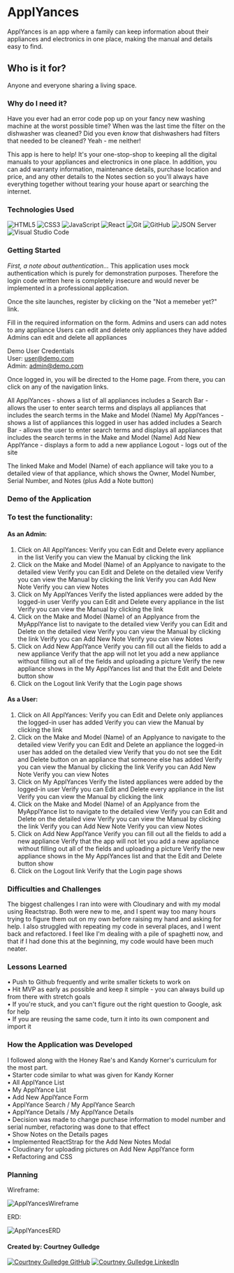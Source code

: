 # ApplYances

ApplYances is an app where a family can keep information about their appliances and electronics in one place, making the manual and details easy to find. 

## Who is it for?

Anyone and everyone sharing a living space.

### Why do I need it?

Have you ever had an error code pop up on your fancy new washing machine at the worst possible time? When was the last time the filter on the dishwasher was cleaned? Did you even *know* that dishwashers had filters that needed to be cleaned? Yeah - me neither! 

This app is here to help! It's your one-stop-shop to keeping all the digital manuals to your appliances and electronics in one place. In addition, you can add warranty information, maintenance details, purchase location and price, and any other details to the Notes section so you'll always have everything together without tearing your house apart or searching the internet. 

### Technologies Used

![HTML5](https://img.shields.io/badge/html5%20-%23E34F26.svg?&style=for-the-badge&logo=html5&logoColor=white) ![CSS3](https://img.shields.io/badge/css3%20-%231572B6.svg?&style=for-the-badge&logo=css3&logoColor=white) ![JavaScript](https://img.shields.io/badge/javascript%20-%23323330.svg?&style=for-the-badge&logo=javascript&logoColor=%23F7DF1E) ![React](https://img.shields.io/badge/react%20-%2320232a.svg?&style=for-the-badge&logo=react&logoColor=%2361DAFB) ![Git](https://img.shields.io/badge/git%20-%23F05033.svg?&style=for-the-badge&logo=git&logoColor=white) ![GitHub](https://img.shields.io/badge/github%20-%23121011.svg?&style=for-the-badge&logo=github&logoColor=white) ![JSON Server](https://img.shields.io/badge/JSON_Server%20-%232a2e2a.svg?&style=for-the-badge&logo=JSON&logoColor=white) ![Visual Studio Code](https://img.shields.io/badge/VSCode%20-%23007ACC.svg?&style=for-the-badge&logo=visual-studio-code&logoColor=white)

### Getting Started

*First, a note about authentication...*
This application uses mock authentication which is purely for demonstration purposes. Therefore the login code written here is completely insecure and would never be implemented in a professional application.

Once the site launches, register by clicking on the "Not a memeber yet?" link.

Fill in the required information on the form. 
    Admins and users can add notes to any appliance
    Users can edit and delete only appliances they have added
    Admins can edit and delete all appliances

Demo User Credentials<br>
    User:   user@demo.com<br>
    Admin:  admin@demo.com

Once logged in, you will be directed to the Home page. From there, you can click on any of the navigation links. 

All ApplYances - shows a list of all appliances
    includes a Search Bar - allows the user to enter search terms and displays all appliances that includes the search terms in the Make and Model (Name)
My ApplYances - shows a list of appliances this logged in user has added
    includes a Search Bar - allows the user to enter search terms and displays all appliances that includes the search terms in the Make and Model (Name)
Add New ApplYance - displays a form to add a new appliance
Logout - logs out of the site

The linked Make and Model (Name) of each appliance will take you to a detailed view of that appliance, which shows the Owner, Model Number, Serial Number, and Notes (plus Add a Note button)

### Demo of the Application
<!-- Insert demo here -->

### To test the functionality:

#### As an Admin:
1.  Click on All ApplYances:
        Verify you can Edit and Delete every appliance in the list
        Verify you can view the Manual by clicking the link
2.  Click on the Make and Model (Name) of an Applyance to navigate to the detailed view
        Verify you can Edit and Delete on the detailed view
        Verify you can view the Manual by clicking the link
        Verify you can Add New Note
        Verify you can view Notes
3. Click on My ApplYances
        Verify the listed appliances were added by the logged-in user
        Verify you can Edit and Delete every appliance in the list
        Verify you can view the Manual by clicking the link
4.  Click on the Make and Model (Name) of an Applyance from the MyApplYance list to navigate to the detailed view
        Verify you can Edit and Delete on the detailed view
        Verify you can view the Manual by clicking the link
        Verify you can Add New Note
        Verify you can view Notes
5.  Click on Add New ApplYance
        Verify you can fill out all the fields to add a new appliance
        Verify that the app will not let you add a new appliance without filling out all of the fields and uploading a picture
        Verify the new appliance shows in the My ApplYances list and that the Edit and Delete button show
6.  Click on the Logout link
        Verify that the Login page shows

#### As a User:
1.  Click on All ApplYances:
        Verify you can Edit and Delete only appliances the logged-in user has added
        Verify you can view the Manual by clicking the link
2.  Click on the Make and Model (Name) of an Applyance to navigate to the detailed view
        Verify you can Edit and Delete an appliance the logged-in user has added on the detailed view
        Verify that you do not see the Edit and Delete button on an appliance that someone else has added
        Verify you can view the Manual by clicking the link
        Verify you can Add New Note
        Verify you can view Notes
3. Click on My ApplYances
        Verify the listed appliances were added by the logged-in user
        Verify you can Edit and Delete every appliance in the list
        Verify you can view the Manual by clicking the link
4.  Click on the Make and Model (Name) of an Applyance from the MyApplYance list to navigate to the detailed view
        Verify you can Edit and Delete on the detailed view
        Verify you can view the Manual by clicking the link
        Verify you can Add New Note
        Verify you can view Notes
5.  Click on Add New ApplYance
        Verify you can fill out all the fields to add a new appliance
        Verify that the app will not let you add a new appliance without filling out all of the fields and uploading a picture
        Verify the new appliance shows in the My ApplYances list and that the Edit and Delete button show
6.  Click on the Logout link
        Verify that the Login page shows

### Difficulties and Challenges
The biggest challenges I ran into were with Cloudinary and with my modal using Reactstrap. Both were new to me, and I spent way too many hours trying to figure them out on my own before raising my hand and asking for help. I also struggled with repeating my code in several places, and I went back and refactored. I feel like I'm dealing with a pile of spaghetti now, and that if I had done this at the beginning, my code would have been much neater. 

### Lessons Learned
• Push to Github frequently and write smaller tickets to work on<br>
• Hit MVP as early as possible and keep it simple - you can always build up from there with stretch goals<br>
• If you're stuck, and you can't figure out the right question to Google, ask for help<br>
• If you are reusing the same code, turn it into its own component and import it

### How the Application was Developed
I followed along with the Honey Rae's and Kandy Korner's curriculum for the most part. <br>
• Starter code similar to what was given for Kandy Korner<br>
• All ApplYance List<br>
• My ApplYance List<br>
• Add New ApplYance Form<br>
• ApplYance Search / My ApplYance Search<br>
• ApplYance Details / My ApplYance Details<br>
• Decision was made to change purchase information to model number and serial number, refactoring was done to that effect<br>
• Show Notes on the Details pages<br>
• Implemented ReactStrap for the Add New Notes Modal<br>
• Cloudinary for uploading pictures on Add New ApplYance form<br>
• Refactoring and CSS

### Planning
Wireframe: 

![ApplYancesWireframe](https://user-images.githubusercontent.com/116823138/235769947-e6b10e1b-2e05-40d2-b1b3-b917a028d58e.jpg)

ERD: 

![ApplYancesERD](https://user-images.githubusercontent.com/116823138/235769916-94dd049b-f9ff-49bf-b0c1-9b6958477aba.jpg)

#### Created by: Courtney Gulledge

<a href="https://github.com/CeeEssGee" target="_blank"><img src="https://img.shields.io/badge/github%20-%23121011.svg?&style=for-the-badge&logo=github&logoColor=white" alt="Courtney Gulledge GitHub" style="height: auto !important;width: auto !important;" /></a> <a href="https://www.linkedin.com/in/courtney-gulledge/" target="_blank"><img src="https://img.shields.io/badge/linkedin%20-%230077B5.svg?&style=for-the-badge&logo=linkedin&logoColor=white" alt="Courtney Gulledge LinkedIn" style="height: auto !important;width: auto !important;" /></a>
